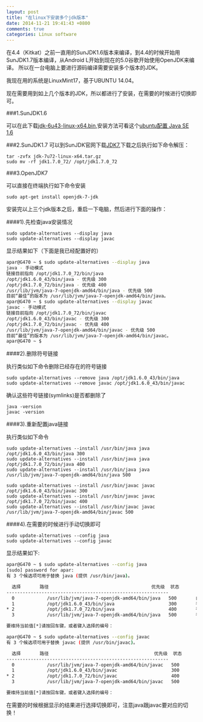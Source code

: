 ```yaml
---
layout: post
title: "在linux下安装多个jdk版本"
date: 2014-11-21 19:41:43 +0800
comments: true
categories: Linux software
---
```

在4.4（Kitkat）之前一直用的SunJDK1.6版本来编译，到4.4的时候开始用SunJDK1.7版本编译，从Android L开始到现在的5.0谷歌开始使用OpenJDK来编译。
所以在一台电脑上要进行源码编译需要安装多个版本的JDK。
<!--more-->

我现在用的系统是LinuxMint17，基于UBUNTU 14.04。

现在需要用到如上几个版本的JDK，所以都进行了安装，在需要的时候进行切换即可。

###1.SunJDK1.6

可以在此下载[jdk-6u43-linux-x64.bin](http://pan.baidu.com/s/1dDcliPN),安装方法可看这个[ubuntu配置 Java SE 1.6](http://hi.baidu.com/apar1992/item/d3c31afeb3ae9d12c7dc4563)

###2.SunJDK1.7
可以到SunJDK官网下载[JDK7](http://www.oracle.com/technetwork/java/javase/downloads/jdk7-downloads-1880260.html),下载之后执行如下命令解压：

    tar -zvfx jdk-7u72-linux-x64.tar.gz
    sudo mv -rf jdk1.7.0_72/ /opt/jdk1.7.0_72
###3.OpenJDK7

可以直接在终端执行如下命令安装

    sudo apt-get install openjdk-7-jdk
安装完以上三个jdk版本之后，重启一下电脑，然后进行下面的操作：

####1).先检查java安装情况

    sudo update-alternatives --display java
    sudo update-alternatives --display javac
显示结果如下（下面是我已经配置好的）
```bash
apar@G470 ~ $ sudo update-alternatives --display java
java - 手动模式
链接目前指向 /opt/jdk1.7.0_72/bin/java
/opt/jdk1.6.0_43/bin/java - 优先级 300
/opt/jdk1.7.0_72/bin/java - 优先级 400
/usr/lib/jvm/java-7-openjdk-amd64/bin/java - 优先级 500
目前“最佳”的版本为 /usr/lib/jvm/java-7-openjdk-amd64/bin/java。
apar@G470 ~ $ sudo update-alternatives --display javac
javac - 手动模式
链接目前指向 /opt/jdk1.7.0_72/bin/javac
/opt/jdk1.6.0_43/bin/javac - 优先级 300
/opt/jdk1.7.0_72/bin/javac - 优先级 400
/usr/lib/jvm/java-7-openjdk-amd64/bin/javac - 优先级 500
目前“最佳”的版本为 /usr/lib/jvm/java-7-openjdk-amd64/bin/javac。
apar@G470 ~ $
```
####2).删除符号链接

执行类似如下命令删除已经存在的符号链接

    sudo update-alternatives --remove java /opt/jdk1.6.0_43/bin/java
    sudo update-alternatives --remove javac /opt/jdk1.6.0_43/bin/javac

确认这些符号链接(symlinks)是否都删除了

    java -version
    javac -version

####3).重新配置java链接

执行类似如下命令

    sudo update-alternatives --install /usr/bin/java java /opt/jdk1.6.0_43/bin/java 300
    sudo update-alternatives --install /usr/bin/java java /opt/jdk1.7.0_72/bin/java 400
    sudo update-alternatives --install /usr/bin/java java /usr/lib/jvm/java-7-openjdk-amd64/bin/java 500

    sudo update-alternatives --install /usr/bin/javac javac /opt/jdk1.6.0_43/bin/javac 300
    sudo update-alternatives --install /usr/bin/javac javac /opt/jdk1.7.0_72/bin/javac 400
    sudo update-alternatives --install /usr/bin/javac javac /usr/lib/jvm/java-7-openjdk-amd64/bin/javac 500

####4).在需要的时候进行手动切换即可

    sudo update-alternatives --config java
    sudo update-alternatives --config javac

显示结果如下:
```bash
apar@G470 ~ $ sudo update-alternatives --config java
[sudo] password for apar:
有 3 个候选项可用于替换 java (提供 /usr/bin/java)。

  选择       路径                                      优先级  状态
------------------------------------------------------------
  0            /usr/lib/jvm/java-7-openjdk-amd64/bin/java   500       自动模式
  1            /opt/jdk1.6.0_43/bin/java                    300       手动模式
* 2            /opt/jdk1.7.0_72/bin/java                    400       手动模式
  3            /usr/lib/jvm/java-7-openjdk-amd64/bin/java   500       手动模式

要维持当前值[*]请按回车键，或者键入选择的编号：

apar@G470 ~ $ sudo update-alternatives --config javac
有 3 个候选项可用于替换 javac (提供 /usr/bin/javac)。

  选择       路径                                       优先级  状态
------------------------------------------------------------
  0            /usr/lib/jvm/java-7-openjdk-amd64/bin/javac   500       自动模式
  1            /opt/jdk1.6.0_43/bin/javac                    300       手动模式
* 2            /opt/jdk1.7.0_72/bin/javac                    400       手动模式
  3            /usr/lib/jvm/java-7-openjdk-amd64/bin/javac   500       手动模式

要维持当前值[*]请按回车键，或者键入选择的编号：
```

在需要的时候根据显示的结果进行选择切换即可，注意java跟javac要对应的切换！
